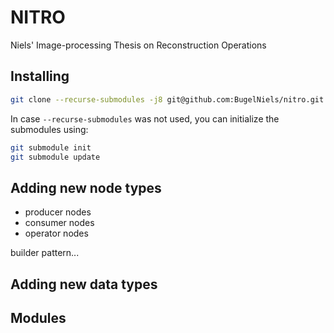 # NITRO

Niels' Image-processing Thesis on Reconstruction Operations


## Installing

```sh
git clone --recurse-submodules -j8 git@github.com:BugelNiels/nitro.git
```

In case `--recurse-submodules` was not used, you can initialize the submodules using:

```sh
git submodule init
git submodule update
```


## Adding new node types

- producer nodes
- consumer nodes
- operator nodes

builder pattern...


## Adding new data types

## Modules